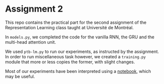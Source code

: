 # Assignment 2

This repo contains the practical part for the second assignment of the Representation Learning class taught at Université de Montréal.

In `models.py`, we completed the code for the vanilla RNN, the GRU and the multi-head attention unit.

We used `ptb-lm.py` to run our experiments, as instructed by the assignment. In order to run miscellaneous task however, we created a `training.py` module that more or less copies the former, with slight changes.

Most of our experiments have been interpreted using a [notebook](notebooks/Assignment%202.ipynb), which may be useful.
